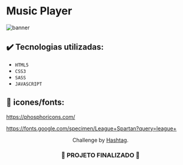 <h1>
  Music Player
</h1>

![banner](https://github.com/darneees/music-player/assets/79709843/67cca7ed-b306-4e1c-a363-5aad160fb728)


## ✔️ Tecnologias utilizadas:

- ``HTML5``
- ``CSS3``
- ``SASS``
- ``JAVASCRIPT``

## :paperclip: icones/fonts:

https://phosphoricons.com/

https://fonts.google.com/specimen/League+Spartan?query=league+

<p align="center">
  Challenge by <a href="https://dlp.hashtagtreinamentos.com/javascript/intensivao/inscricao-google?origemurl=155196664982&gad_source=1&gclid=Cj0KCQiA2eKtBhDcARIsAEGTG41Rjvig9vnP0jTwk3HLgdPxx23hPeAw4spRkbD8dH-w7lj-x4MKayEaAiShEALw_wcB" target="_blank">Hashtag</a>.
</p>

<h3 align="center">
  
  :construction: PROJETO FINALIZADO :construction:
  
</h3>

